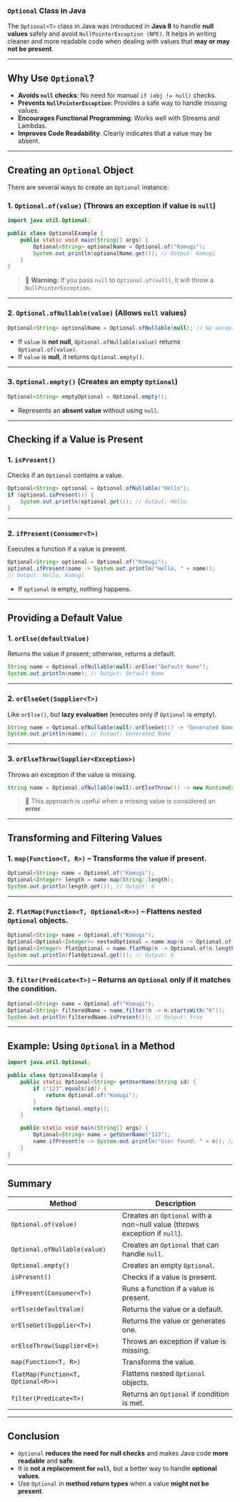 ### **`Optional` Class in Java**
The `Optional<T>` class in Java was introduced in **Java 8** to handle **null values** safely and avoid `NullPointerException (NPE)`. It helps in writing cleaner and more readable code when dealing with values that **may or may not be present**.

---

## **Why Use `Optional`?**
- **Avoids `null` checks**: No need for manual `if (obj != null)` checks.
- **Prevents `NullPointerException`**: Provides a safe way to handle missing values.
- **Encourages Functional Programming**: Works well with Streams and Lambdas.
- **Improves Code Readability**: Clearly indicates that a value may be absent.

---

## **Creating an `Optional` Object**
There are several ways to create an `Optional` instance:

### **1. `Optional.of(value)`** (Throws an exception if value is `null`)
```java
import java.util.Optional;

public class OptionalExample {
    public static void main(String[] args) {
        Optional<String> optionalName = Optional.of("Komugi");
        System.out.println(optionalName.get()); // Output: Komugi
    }
}
```
> 🚨 **Warning:** If you pass `null` to `Optional.of(null)`, it will throw a `NullPointerException`.

---

### **2. `Optional.ofNullable(value)`** (Allows `null` values)
```java
Optional<String> optionalName = Optional.ofNullable(null); // No exception
```
- If `value` is **not null**, `Optional.ofNullable(value)` returns `Optional.of(value)`.
- If `value` is **null**, it returns `Optional.empty()`.

---

### **3. `Optional.empty()`** (Creates an empty `Optional`)
```java
Optional<String> emptyOptional = Optional.empty();
```
- Represents an **absent value** without using `null`.

---

## **Checking if a Value is Present**
### **1. `isPresent()`**
Checks if an `Optional` contains a value.
```java
Optional<String> optional = Optional.ofNullable("Hello");
if (optional.isPresent()) {
    System.out.println(optional.get()); // Output: Hello
}
```

---

### **2. `ifPresent(Consumer<T>)`**
Executes a function if a value is present.
```java
Optional<String> optional = Optional.of("Komugi");
optional.ifPresent(name -> System.out.println("Hello, " + name)); 
// Output: Hello, Komugi
```
- If `optional` is empty, nothing happens.

---

## **Providing a Default Value**
### **1. `orElse(defaultValue)`**
Returns the value if present; otherwise, returns a default.
```java
String name = Optional.ofNullable(null).orElse("Default Name");
System.out.println(name); // Output: Default Name
```

---

### **2. `orElseGet(Supplier<T>)`**
Like `orElse()`, but **lazy evaluation** (executes only if `Optional` is empty).
```java
String name = Optional.ofNullable(null).orElseGet(() -> "Generated Name");
System.out.println(name); // Output: Generated Name
```

---

### **3. `orElseThrow(Supplier<Exception>)`**
Throws an exception if the value is missing.
```java
String name = Optional.ofNullable(null).orElseThrow(() -> new RuntimeException("Value is missing"));
```
> 🚨 This approach is useful when a missing value is considered an **error**.

---

## **Transforming and Filtering Values**
### **1. `map(Function<T, R>)`** – Transforms the value if present.
```java
Optional<String> name = Optional.of("Komugi");
Optional<Integer> length = name.map(String::length);
System.out.println(length.get()); // Output: 6
```

---

### **2. `flatMap(Function<T, Optional<R>>)`** – Flattens nested `Optional` objects.
```java
Optional<String> name = Optional.of("Komugi");
Optional<Optional<Integer>> nestedOptional = name.map(n -> Optional.of(n.length()));
Optional<Integer> flatOptional = name.flatMap(n -> Optional.of(n.length()));
System.out.println(flatOptional.get()); // Output: 6
```

---

### **3. `filter(Predicate<T>)`** – Returns an `Optional` only if it matches the condition.
```java
Optional<String> name = Optional.of("Komugi");
Optional<String> filteredName = name.filter(n -> n.startsWith("K"));
System.out.println(filteredName.isPresent()); // Output: true
```

---

## **Example: Using `Optional` in a Method**
```java
import java.util.Optional;

public class OptionalExample {
    public static Optional<String> getUserName(String id) {
        if ("123".equals(id)) {
            return Optional.of("Komugi");
        }
        return Optional.empty();
    }

    public static void main(String[] args) {
        Optional<String> name = getUserName("123");
        name.ifPresent(n -> System.out.println("User found: " + n)); // Output: User found: Komugi
    }
}
```

---

## **Summary**
| Method | Description |
|--------|-------------|
| `Optional.of(value)` | Creates an `Optional` with a non-null value (throws exception if `null`). |
| `Optional.ofNullable(value)` | Creates an `Optional` that can handle `null`. |
| `Optional.empty()` | Creates an empty `Optional`. |
| `isPresent()` | Checks if a value is present. |
| `ifPresent(Consumer<T>)` | Runs a function if a value is present. |
| `orElse(defaultValue)` | Returns the value or a default. |
| `orElseGet(Supplier<T>)` | Returns the value or generates one. |
| `orElseThrow(Supplier<E>)` | Throws an exception if value is missing. |
| `map(Function<T, R>)` | Transforms the value. |
| `flatMap(Function<T, Optional<R>>)` | Flattens nested `Optional` objects. |
| `filter(Predicate<T>)` | Returns an `Optional` if condition is met. |

---

## **Conclusion**
- `Optional` **reduces the need for null checks** and makes Java code **more readable** and **safe**.
- It is **not a replacement for `null`**, but a better way to handle **optional values**.
- Use `Optional` in **method return types** when a value **might not be present**.
